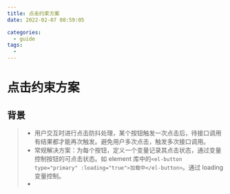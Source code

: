 ```yaml
---
title: 点击约束方案
date: 2022-02-07 08:59:05

categories:
  - guide
tags:
  - 
---
```

# 点击约束方案

## 背景

>- 用户交互时进行点击防抖处理，某个按钮触发一次点击后，待接口调用有结果都才能再次触发。避免用户多次点击，触发多次接口调用。
>- 常规解决方案：为每个按钮，定义一个变量记录其点击状态，通过变量控制按钮的可点击状态。如 element 库中的`<el-button type="primary" :loading="true">加载中</el-button>`。通过 loading 变量控制。
>- 
                                                                                                                                                                                                                                                                                                                                                                                                                                                                                                                                                                                                                                                                                                                                                                                                                                                                                                                                                                                                                                                                                                                                                                                                                                                                                                                                                                                                                                                                                                             